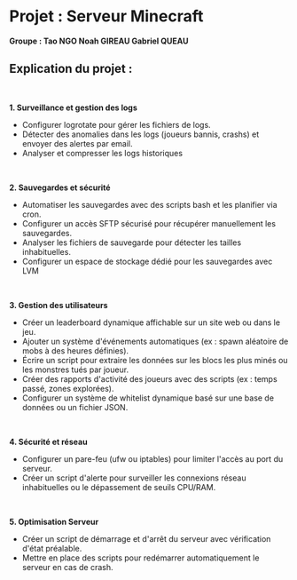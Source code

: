 # Projet : Serveur Minecraft 

 **Groupe : Tao NGO Noah GIREAU Gabriel QUEAU**

## Explication du projet :

<br />

**1. Surveillance et gestion des logs** 
- Configurer logrotate pour gérer les fichiers de logs.
- Détecter des anomalies dans les logs (joueurs bannis, crashs) et envoyer des alertes par email.
- Analyser et compresser les logs historiques

<br />

**2. Sauvegardes et sécurité**
- Automatiser les sauvegardes avec des scripts bash et les planifier via cron.
- Configurer un accès SFTP sécurisé pour récupérer manuellement les sauvegardes.
- Analyser les fichiers de sauvegarde pour détecter les tailles inhabituelles.
- Configurer un espace de stockage dédié pour les sauvegardes avec LVM

<br />

**3. Gestion des utilisateurs**
- Créer un leaderboard dynamique affichable sur un site web ou dans le jeu.
- Ajouter un système d'événements automatiques (ex : spawn aléatoire de mobs à des heures définies).
- Écrire un script pour extraire les données sur les blocs les plus minés ou les monstres tués par joueur.
- Créer des rapports d'activité des joueurs avec des scripts (ex : temps passé, zones explorées).
- Configurer un système de whitelist dynamique basé sur une base de données ou un fichier JSON.

<br />

**4. Sécurité et réseau**
- Configurer un pare-feu (ufw ou iptables) pour limiter l'accès au port du serveur.
- Créer un script d'alerte pour surveiller les connexions réseau inhabituelles ou le dépassement de seuils CPU/RAM.

<br />

**5. Optimisation Serveur**
- Créer un script de démarrage et d'arrêt du serveur avec vérification d'état préalable.
- Mettre en place des scripts pour redémarrer automatiquement le serveur en cas de crash.
